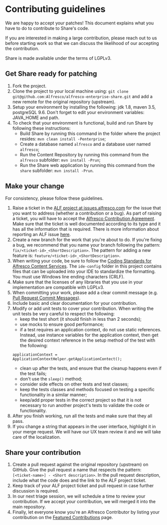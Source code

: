 # Contributing guidelines

We are happy to accept your patches! This document explains what you have to do to contribute to Share's code.

If you are interested in making a large contribution, please reach out to us before starting work so that we can discuss the likelihood of our accepting the contribution.

Share is made available under the terms of LGPLv3.

## Get Share ready for patching
1. Fork the project.
2. Clone the project to your local machine using: `git clone git@github.com:Alfresco/alfresco-enterprise-share.git` and add a new remote for the original repository (upstream).
3. Setup your environment by installing the following: jdk 1.8, maven 3.5, postgreSQL 9.6. Don't forget to edit your environment variables: JAVA_HOME and path.
4. To check that your environment is functional, build and run Share by following these instructions:
    * Build Share by running this command in the folder where the project resides: `mvn clean install -Penterprise`;
    * Create a database named `alfresco` and a database user named `alfresco`;
    * Run the Content Repository by running this command from the `alfresco` subfolder: `mvn install -Prun`;
    * Run the Share web application by running this command from the `share` subfolder: `mvn install -Prun`.
	
## Make your change
For consistency, please follow these guidelines.

1. Raise a ticket in the [ALF project at issues.alfresco.com](https://issues.alfresco.com/jira/projects/ALF/issues/ALF-21766?filter=allopenissues) for the issue that you want to address (whether a contribution or a bug). As part of raising a ticket, you will have to accept the [Alfresco Contribution Agreement](https://community.alfresco.com/docs/DOC-7070-alfresco-contribution-agreement). Make sure that the ticket is well documented according to its type and it has all the information that is required. There is more information about reporting an ALF issue [here](https://community.alfresco.com/docs/DOC-6263-reporting-an-issue).
2. Create a new branch for the work that you're about to do. If you're fixing a bug, we recommend that you name your branch following the pattern: `fix/<ticket-id>_<ShortDescription>`. The pattern for adding a new feature is: `feature/<ticket-id>_<ShortDescription>`.
3. When writing your code, be sure to follow the [Coding Standards for Alfresco Content Services](https://community.alfresco.com/docs/DOC-4658-coding-standards). The `ide-config` folder in this project contains files that can be uploaded into your IDE to standardize the formatting. You must use Windows line ending characters (CRLF).
4. Make sure that the licenses of any libraries that you use in your implementation are compatible with LGPLv3.
5. When committing your work, please add a clear commit message (e.g. [Pull Request Commit Messages](https://community.alfresco.com/docs/DOC-6269-submitting-contributions#jive_content_id_Pull_Request_Commit_Messages)).
6. Include basic and clear documentation for your contribution.
7. Modify or add unit tests to cover your contribution. When writing the unit tests be very careful to respect the following:
    * keep the test short (it should finish in less than 2 seconds);
    * use mocks to ensure good performance;
    * if a test requires an application context, do not use static references. Instead, use instance variables for the application context, then get the desired context reference in the setup method of the test with the following:<br />
    ``` 
    applicationContext = ApplicationContextHelper.getApplicationContect();
    ```
    * clean up after the tests, and ensure that the cleanup happens even if the test fails;
    * don't use the `sleep()` method;
    * consider side effects on other tests and test classes;
    * keep the tests classes and methods focused on testing a specific functionality in a similar manner;
    * keep/add proper tests in the correct project so that it is not necessary to run another project's tests to validate the code or functionality.
7. After you finish working, run all the tests and make sure that they all pass.
8. If you change a string that appears in the user interface, highlight it in your merge request. We will have our UX team review it and we will take care of the localization.

## Share your contribution
1. Create a pull request against the original repository (upstream) on GitHub. Give the pull request a name that respects the pattern: `[<ticket-name>] - <Short description>`. In the pull request description, include what the code does and the link to the ALF project ticket.
2. Keep track of your ALF project ticket and pull request in case further discussion is required.
3. In our next triage session, we will schedule a time to review your contribution. If we accept your contribution, we will merged it into the main repository.
4. Finally, let everyone know you're an Alfresco Contributor by listing your contribution on the [Featured Contributions](https://community.alfresco.com/docs/DOC-5279-featured-contributions) page.
